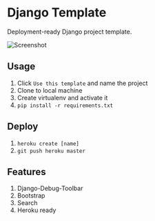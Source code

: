 # Django Template

Deployment-ready Django project template.

![Screenshot](https://i.imgur.com/uJQBcrY.png)

## Usage
1. Click `Use this template` and name the project
1. Clone to local machine
1. Create virtualenv and activate it
1. `pip install -r requirements.txt`

## Deploy
1. `heroku create [name]`
1. `git push heroku master`

## Features
1. Django-Debug-Toolbar
1. Bootstrap
1. Search
1. Heroku ready

